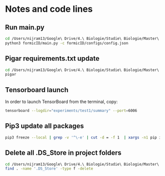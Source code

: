 # Notes and code lines

## Run main.py

```sh
cd /Users/nijram13/Google\ Drive/4.\ Biologie/Studie\ Biologie/Master\ Year\ 2/Internship\ CNN/8.\ FormicID/FormicID
python3 formicID/main.py -c formicID/configs/config.json
```

## Pigar requirements.txt update

```sh
cd /Users/nijram13/Google\ Drive/4.\ Biologie/Studie\ Biologie/Master\ Year\ 2/Internship\ CNN/8.\ FormicID/FormicID
pigar
```

## Tensorboard launch

In order to launch TensorBoard from the terminal, copy:

```sh
tensorboard --logdir="experiments/test1/summary" --port=6006
```

## Pip3 update all packages

```sh
pip3 freeze --local | grep -v '^\-e' | cut -d = -f 1  | xargs -n1 pip install -U
```

## Delete all .DS_Store in project folders

```sh
cd /Users/nijram13/Google\ Drive/4.\ Biologie/Studie\ Biologie/Master\ Year\ 2/Internship\ CNN/8.\ FormicID/FormicID
find . -name '.DS_Store' -type f -delete
```
